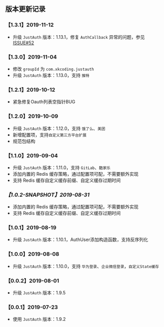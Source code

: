 ## 版本更新记录

### 【1.3.1】2019-11-12

- 升级 `JustAuth` 版本：1.13.1，修复 `AuthCallback` 异常的问题，参见 [ISSUE#52](https://github.com/justauth/JustAuth/issues/52)

### 【1.3.0】2019-11-04

- 修改 `groupId` 为 `com.xkcoding.justauth`
- 升级 `JustAuth` 版本：1.13.0，支持 `推特`

### 【1.2.1】2019-10-12

- 紧急修复Oauth列表空指针BUG

### 【1.2.0】2019-10-09

- 升级 `JustAuth` 版本：1.12.0，支持 `饿了么`、`美团`
- 新增配置项，支持`自定义第三方平台扩展`
- 规范包结构

### 【1.1.0】2019-09-04

- 升级 `JustAuth` 版本：1.11.0，支持 `GitLab`、`酷家乐`
- 添加内置的 Redis 缓存策略，通过配置项可配，不需要额外实现
- 支持 Redis 缓存自定义缓存前缀、自定义缓存过期时间

### *【1.0.2-SNAPSHOT】2019-08-31*

- 添加内置的 Redis 缓存策略，通过配置项可配，不需要额外实现
- 支持 Redis 缓存自定义缓存前缀、自定义缓存过期时间

### 【1.0.1】2019-08-19

- 升级 `JustAuth` 版本：1.10.1，AuthUser添加构造函数，支持反序列化

### 【1.0.0】2019-08-08

- 升级 `JustAuth` 版本：1.10.0，支持 `华为登录`、`企业微信登录`，`自定义State缓存`

### 【0.0.2】2019-08-01

- 升级 `JustAuth` 版本：1.9.5

### 【0.0.1】2019-07-23

- 使用 `JustAuth` 版本：1.9.2

